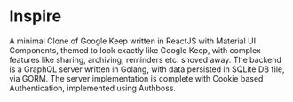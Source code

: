 # Inspire 


A minimal Clone of Google Keep written in ReactJS with Material UI Components, themed to look exactly like Google Keep, with complex features like sharing, archiving, reminders etc. shoved away. The backend is a GraphQL server written in Golang, with data persisted in SQLite DB file, via GORM. The server implementation is complete with Cookie based Authentication, implemented using Authboss.

